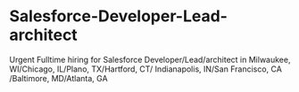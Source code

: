 # Salesforce-Developer-Lead-architect
Urgent Fulltime hiring for Salesforce Developer/Lead/architect in Milwaukee, WI/Chicago, IL/Plano, TX/Hartford, CT/ Indianapolis, IN/San Francisco, CA /Baltimore, MD/Atlanta, GA
